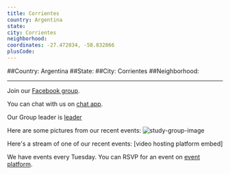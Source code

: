 ```yaml
---
title: Corrientes
country: Argentina
state: 
city: Corrientes
neighborhood: 
coordinates: -27.472034, -58.832866
plusCode:
---
```


##Country: Argentina
##State: 
##City: Corrientes
##Neighborhood: 
*****
Join our [Facebook group](https://www.facebook.com/groups/free.code.camp.corrientes.argentina).

You can chat with us on [chat app]().

Our Group leader is [leader]()

Here are some pictures from our recent events:
![study-group-image]()

Here's a stream of one of our recent events:
[video hosting platform embed]

We have events every Tuesday. You can RSVP for an event on [event platform]().
